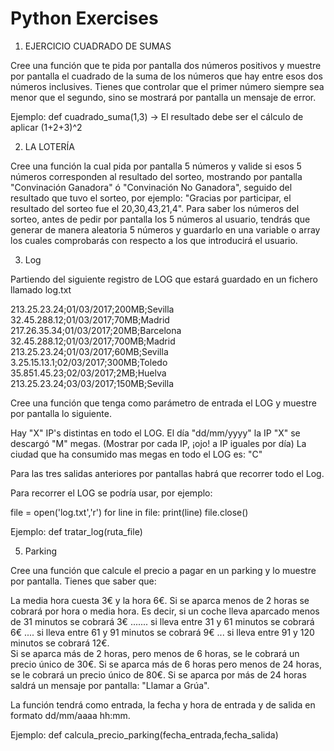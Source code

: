 # Python Exercises
1) EJERCICIO CUADRADO DE SUMAS

Cree una función que te pida por pantalla dos números positivos y muestre por pantalla el cuadrado de la suma de los números que hay entre esos dos números inclusives. Tienes que controlar que el primer número siempre sea menor que el segundo, sino se mostrará por pantalla un mensaje de error. 

Ejemplo: def cuadrado_suma(1,3) -> El resultado debe ser el cálculo de aplicar (1+2+3)^2




2) LA LOTERÍA 

Cree una función la cual pida por pantalla 5 números y valide si esos 5 números corresponden al resultado del sorteo, mostrando por pantalla "Convinación Ganadora" ó "Convinación No Ganadora", seguido del resultado que tuvo el sorteo, por ejemplo: "Gracias por participar, el resultado del sorteo fue el 20,30,43,21,4". 
Para saber los números del sorteo, antes de pedir por pantalla los 5 números al usuario, tendrás que generar de manera aleatoria 5 números y guardarlo en una variable o array los cuales comprobarás con respecto a los que introducirá el usuario.


3) Log


Partiendo del siguiente registro de LOG que estará guardado en un fichero llamado log.txt

213.25.23.24;01/03/2017;200MB;Sevilla
32.45.288.12;01/03/2017;70MB;Madrid
217.26.35.34;01/03/2017;20MB;Barcelona
32.45.288.12;01/03/2017;700MB;Madrid
213.25.23.24;01/03/2017;60MB;Sevilla
3.25.15.13.1;02/03/2017;300MB;Toledo
35.851.45.23;02/03/2017;2MB;Huelva
213.25.23.24;03/03/2017;150MB;Sevilla

Cree una función que tenga como parámetro de entrada el LOG y muestre por pantalla lo siguiente. 

Hay "X" IP's distintas en todo el LOG. 
El día "dd/mm/yyyy" la IP "X" se descargó "M" megas. (Mostrar por cada IP, ¡ojo! a IP iguales por día)
La ciudad que ha consumido mas megas en todo el LOG es: "C"


Para las tres salidas anteriores por pantallas habrá que recorrer todo el Log. 

Para recorrer el LOG se podría usar, por ejemplo:

file = open('log.txt','r') 
for line in file:
    print(line)
file.close()

Ejemplo: def tratar_log(ruta_file)


5) Parking

Cree una función que calcule el precio a pagar en un parking y lo muestre por pantalla. Tienes que saber que:

La media hora cuesta 3€ y la hora 6€.
Si se aparca menos de 2 horas se cobrará por hora o media hora. Es decir, si un coche lleva aparcado menos de 31 minutos se cobrará 3€  ....... si lleva entre 31 y 61 minutos se cobrará 6€ .... si lleva entre 61 y  91 minutos se cobrará 9€ ... si lleva entre 91 y 120  minutos se cobrará 12€.   
Si se aparca más de 2 horas, pero menos de 6 horas, se le cobrará un precio único de 30€. 
Si se aparca más de 6 horas pero menos de 24 horas, se le cobrará un precio único de 80€. 
Si se aparca por más de 24 horas saldrá un mensaje por pantalla: "Llamar a Grúa".

La función tendrá como entrada, la fecha y hora de entrada y de salida en formato dd/mm/aaaa hh:mm.

Ejemplo: def calcula_precio_parking(fecha_entrada,fecha_salida)

